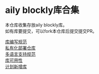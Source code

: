 # aily blockly库合集
本仓库收集存放aily blockly库。  
如有库要提交，可以fork本仓库后提交提交PR。  

[库编写规范](./库规范.md)  
[私有化部署仓库](./库管理.md)  
[多语言支持规范](./i18n.md)  
[库可用性](./test-table.md)  
[计划新增库](./todo.md)  